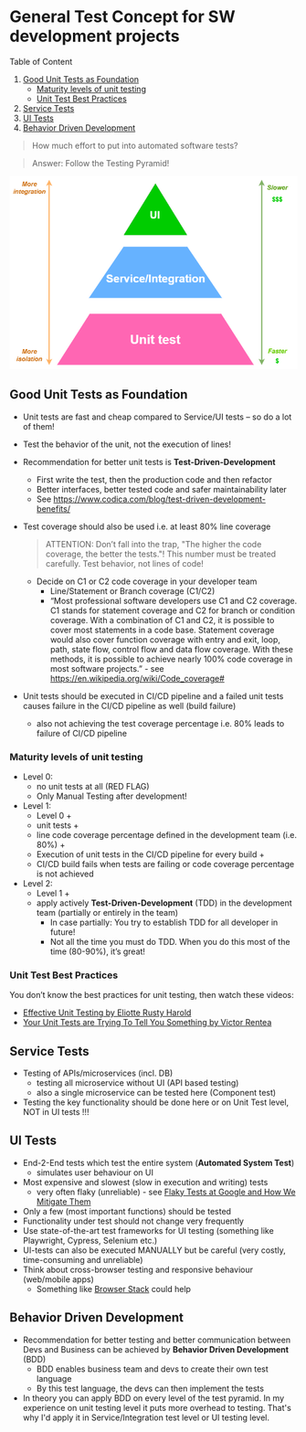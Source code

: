 # General Test Concept for SW development projects

Table of Content

1. [Good Unit Tests as Foundation](#Good-Unit-Tests-as-Foundation)
    - [Maturity levels of unit testing](#Maturity-levels-of-unit-testing)
    - [Unit Test Best Practices](#Unit-Test-Best-Practices)
2. [Service Tests](#Service-Tests)
3. [UI Tests](#UI-Tests)
4. [Behavior Driven Development](#Behavior-Driven-Development)

> How much effort to put into automated software tests? 

> Answer: Follow the Testing Pyramid!

![Testing Pyramid](pics/testing_pyramid.png "Testing Pyrami")


## Good Unit Tests as Foundation
- Unit tests are fast and cheap compared to Service/UI tests – so do a lot of them!
- Test the behavior of the unit, not the execution of lines!
- Recommendation for better unit tests is **Test-Driven-Development**
    - First write the test, then the production code and then refactor
    - Better interfaces, better tested code and safer maintainability later
    - See https://www.codica.com/blog/test-driven-development-benefits/
- Test coverage should also be used i.e. at least 80% line coverage
    
    > ATTENTION: Don’t fall into the trap, "The higher the code coverage, the better the tests."! This number must be treated carefully. Test behavior, not lines of code!

    - Decide on C1 or C2 code coverage in your developer team
        - Line/Statement or Branch coverage (C1/C2)
        - “Most professional software developers use C1 and C2 coverage. C1 stands for statement coverage and C2 for branch or condition coverage. With a combination of C1 and C2, it is possible to cover most statements in a code base. Statement coverage would also cover function coverage with entry and exit, loop, path, state flow, control flow and data flow coverage. With these methods, it is possible to achieve nearly 100% code coverage in most software projects.” - see https://en.wikipedia.org/wiki/Code_coverage#

- Unit tests should be executed in CI/CD pipeline and a failed unit tests causes failure in the CI/CD pipeline as well (build failure)
    - also not achieving the test coverage percentage i.e. 80% leads to failure of CI/CD pipeline

### Maturity levels of unit testing
- Level 0:
    - no unit tests at all (RED FLAG)
    - Only Manual Testing after development!
- Level 1:
    - Level 0 +
    - unit tests + 
    - line code coverage percentage defined in the development team (i.e. 80%) +
    - Execution of unit tests in the CI/CD pipeline for every build +
    - CI/CD build fails when tests are failing or code coverage percentage is not achieved
- Level 2:
    - Level 1 + 
    - apply actively **Test-Driven-Development** (TDD) in the development team (partially or entirely in the team)
        - In case partially: You try to establish TDD for all developer in future!
        - Not all the time you must do TDD. When you do this most of the time (80-90%), it’s great!

### Unit Test Best Practices

You don’t know the best practices for unit testing, then watch these videos: 
- [Effective Unit Testing by Eliotte Rusty Harold](https://www.youtube.com/watch?v=fr1E9aVnBxw)
- [Your Unit Tests are Trying To Tell You Something by Victor Rentea](https://youtu.be/1-Aw-sRfqsQ)

## Service Tests
- Testing of APIs/microservices (incl. DB)
    - testing all microservice without UI (API based testing)
    - also a single microservice can be tested here (Component test)
- Testing the key functionality should be done here or on Unit Test level, NOT in UI tests !!!

## UI Tests
- End-2-End tests which test the entire system (**Automated System Test**)
    - simulates user behaviour on UI
- Most expensive and slowest (slow in execution and writing) tests
    - very often flaky (unreliable) - see [Flaky Tests at Google and How We Mitigate Them](https://testing.googleblog.com/2016/05/flaky-tests-at-google-and-how-we.html)
- Only a few (most important functions) should be tested
- Functionality under test should not change very frequently
- Use state-of-the-art test frameworks for UI testing (something like Playwright, Cypress, Selenium etc.)
- UI-tests can also be executed MANUALLY but be careful (very costly, time-consuming and unreliable)
- Think about cross-browser testing and responsive behaviour (web/mobile apps)
    - Something like [Browser Stack](https://www.browserstack.com/?utm_source=google&utm_medium=cpc&utm_platform=paidads&utm_content=668760067900&utm_campaign=Search-Brand-EMEA-Navigational&utm_campaigncode=Core+1004615&utm_term=e+browser%20stack) could help

## Behavior Driven Development
- Recommendation for better testing and better communication between Devs and Business can be achieved by **Behavior Driven Development** (BDD)
    - BDD enables business team and devs to create their own test language
    - By this test language, the devs can then implement the tests
- In theory you can apply BDD on every level of the test pyramid. In my experience on unit testing level it puts more overhead to testing. That's why I'd apply it in Service/Integration test level or UI testing level.
